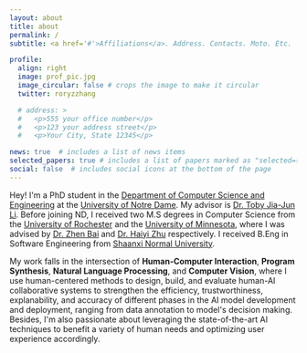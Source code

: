 ```yaml
---
layout: about
title: about
permalink: /
subtitle: <a href='#'>Affiliations</a>. Address. Contacts. Moto. Etc.

profile:
  align: right
  image: prof_pic.jpg
  image_circular: false # crops the image to make it circular
  twitter: roryzzhang

  # address: >
  #   <p>555 your office number</p>
  #   <p>123 your address street</p>
  #   <p>Your City, State 12345</p>

news: true  # includes a list of news items
selected_papers: true # includes a list of papers marked as "selected={true}"
social: false  # includes social icons at the bottom of the page
---
```


Hey! I'm a PhD student in the [Department of Computer Science and Engineering](https://cse.nd.edu/) at the [University of Notre Dame](https://www.nd.edu/). My advisor is [Dr. Toby Jia-Jun Li](http://toby.li/). Before joining ND, I received two M.S degrees in Computer Science from the [University of Rochester](https://www.rochester.edu/) and the [University of Minnesota](https://twin-cities.umn.edu/), where I was advised by [Dr. Zhen Bai](https://zhenbai.io/) and [Dr. Haiyi Zhu](http://haiyizhu.com/) respectively. I received B.Eng in Software Engineering from [Shaanxi Normal University](https://www.snnu.edu.cn/).

My work falls in the intersection of **Human-Computer Interaction**, **Program Synthesis**, **Natural Language Processing**, and **Computer Vision**, where I use human-centered methods to design, build, and evaluate human-AI collaborative systems to strengthen the efficiency, trustworthiness, explanability, and accuracy of different phases in the AI model development and deployment, ranging from data annotation to model's decision making. Besides, I'm also passionate about leveraging the state-of-the-art AI techniques to benefit a variety of human needs and optimizing user experience accordingly.
